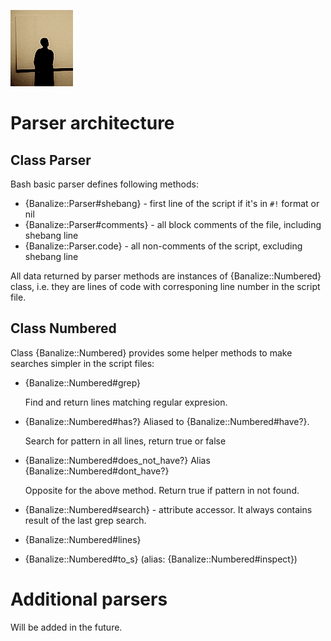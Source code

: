 
![banalize](images/banalize_small.png)

Parser architecture
===========

Class Parser
-----------

Bash basic parser defines following methods:

- {Banalize::Parser#shebang} - first line of the script if it's in `#!` format or nil
- {Banalize::Parser#comments} - all block comments of the file, including shebang line
- {Banalize::Parser.code} - all non-comments of the script, excluding shebang line


All data returned by parser methods are instances of {Banalize::Numbered} class, i.e. they are lines of code with corresponing line number in the script file.

Class Numbered
----------------------

Class {Banalize::Numbered} provides some helper methods to make searches simpler in the script files:

- {Banalize::Numbered#grep}

  Find and return lines matching regular expresion.

- {Banalize::Numbered#has?}  Aliased to {Banalize::Numbered#have?}.

  Search for pattern in all lines, return true or false
  
- {Banalize::Numbered#does\_not\_have?} Alias {Banalize::Numbered#dont_have?}
  
  Opposite for the above method. Return true if pattern in not found.

- {Banalize::Numbered#search} - attribute accessor. It always contains result of the last grep search.
- {Banalize::Numbered#lines} 
- {Banalize::Numbered#to_s} (alias: {Banalize::Numbered#inspect})

Additional parsers
===========

Will be added in the future.
